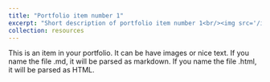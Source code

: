 ```yaml
---
title: "Portfolio item number 1"
excerpt: "Short description of portfolio item number 1<br/><img src='/images/500x300.png'>"
collection: resources
---
```


This is an item in your portfolio. It can be have images or nice text. If you name the file .md, it will be parsed as markdown. If you name the file .html, it will be parsed as HTML. 

